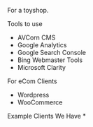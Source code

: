 For a toyshop.

Tools to use
* AVCorn CMS
* Google Analytics
* Google Search Console
* Bing Webmaster Tools
* Microsoft Clarity

For eCom Clients
* Wordpress
* WooCommerce

Example Clients We Have
* 